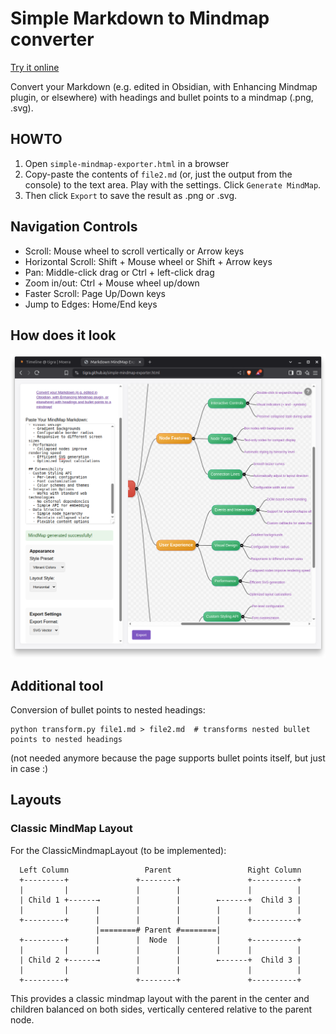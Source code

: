 # Simple Markdown to Mindmap converter

[Try it online](https://tigra.github.io/simple-mindmap-exporter.html)

Convert your Markdown (e.g. edited in Obsidian, with Enhancing Mindmap plugin, or elsewhere) with headings and bullet points to a mindmap (.png, .svg).

## HOWTO
1. Open `simple-mindmap-exporter.html` in a browser
2. Copy-paste the contents of `file2.md` (or, just the output from the console)
to the text area. Play with the settings. Click `Generate MindMap`.
3. Then click `Export` to save the result as .png or .svg.

## Navigation Controls
* Scroll: Mouse wheel to scroll vertically or Arrow keys
* Horizontal Scroll: Shift + Mouse wheel or Shift + Arrow keys
* Pan: Middle-click drag or Ctrl + left-click drag
* Zoom in/out: Ctrl + Mouse wheel up/down
* Faster Scroll: Page Up/Down keys
* Jump to Edges: Home/End keys

## How does it look
![Mindmap Exporter Screenshot](mindmap-exporter.png)

## Additional tool

Conversion of bullet points to nested headings:

```shell
python transform.py file1.md > file2.md  # transforms nested bullet points to nested headings
```

(not needed anymore because the page supports bullet points itself, but just in case :) 

## Layouts

### Classic MindMap Layout

  For the ClassicMindmapLayout (to be implemented):

      Left Column                 Parent                 Right Column
      +---------+               +--------+               +----------+
      |         |               |        |               |          |
      | Child 1 +------→        |        |        ←------+  Child 3 |
      |         |      |        |        |        |      |          |
      +---------+      |        |        |        |      +----------+
                       |========# Parent #========|
      +---------+      |        |  Node  |        |      +----------+
      |         |      |        |        |        |      |          |
      | Child 2 +------→        |        |        ←------+  Child 3 |
      |         |               |        |               |          |
      +---------+               +--------+               +----------+

  This provides a classic mindmap layout with the parent in the center and children balanced on both sides, vertically centered relative to the parent node.


